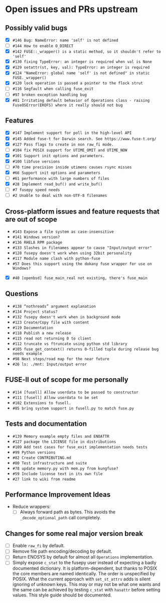 # Open issues and PRs upstream

## Possibly valid bugs

 - [x] `#146 Bug: NameError: name 'self' is not defined`
 - [ ] `#144 How to enable O_DIRECT`
 - [x] `#142 FUSE::_wrapper() is a static method, so it shouldn't refer to 'self'`
 - [x] `#130 fixing TypeError: an integer is required when val is None`
 - [x] `#129 setattr(st, key, val): TypeError: an integer is required`
 - [x] `#124 "NameError: global name 'self' is not defined" in static FUSE._wrapper()`
 - [x] `#120 lock operation is passed a pointer to the flock strut`
 - [ ] `#116 Segfault when calling fuse_exit`
 - [ ] `#97 broken exception handling bug`
 - [x] `#81 Irritating default behavior of Operations class - raising FuseOSError(EROFS) where it really should not bug`

## Features

 - [x] `#147 Implement support for poll in the high-level API`
 - [x] `#145 Added fuse-t for Darwin search. See https://www.fuse-t.org/`
 - [x] `#127 Pass flags to create in non raw_fi mode.`
 - [ ] `#104 fix POSIX support for UTIME_OMIT and UTIME_NOW`
 - [x] `#101 Support init options and parameters.`
 - [x] `#100 libfuse versions`
 - [ ] `#70 time precision inside utimens causes rsync misses`
 - [x] `#66 Support init options and parameters`
 - [ ] `#61 performance with large numbers of files`
 - [x] `#28 Implement read_buf() and write_buf()`
 - [ ] `#7 fusepy speed needs`
 - [ ] `#2 Unable to deal with non-UTF-8 filenames`

## Cross-platform issues and feature requests that are out of scope

 - `#143 Expose a file system as case-insensitive`
 - `#141 Windows version?`
 - `#136 RHEL8 RPM package`
 - `#133 Slashes in filenames appear to cause "Input/output error"`
 - `#128 fusepy doesn't work when using 32bit personality`
 - `#117 Module name clash with python-fuse`
 - `#57 Does this support using the dokany fuse wrapper for use on Windows?`
 - [x] `#40 [openbsd] fuse_main_real not existing, there's fuse_main`

## Questions

 - `#138 “nothreads” argument explanation`
 - `#134 Project status?`
 - `#132 fusepy doesn't work when in background mode`
 - `#123 Create/Copy file with content`
 - `#119 Documentation`
 - `#118 Publish a new release`
 - `#115 read not returning 0 to client`
 - `#112 truncate vs ftruncate using python std library`
 - `#105 fuse_get_context() returns 0-filled tuple during release bug needs example`
 - `#98 Next steps/road map for the near future`
 - `#26 ls: ./mnt: Input/output error`

## FUSE-ll out of scope for me personally

 - `#114 [fusell] Allow userdata to be passed to constructor`
 - `#111 [fusell] Allow userdata to be set`
 - `#102 Extensions to fusell.`
 - `#85 bring system support in fusell.py to match fuse.py`

## Tests and documentation

 - `#139 Memory example empty files and ENOATTR`
 - `#127 package the LICENSE file in distributions`
 - `#109 Add test cases for fuse_exit implementation needs tests`
 - `#99 Python versions`
 - `#82 Create CONTRIBUTING.md`
 - `#80 Test infrastructure and suite`
 - `#78 update memory.py with mem.py from kungfuse?`
 - `#59 Include license text in its own file`
 - `#27 link to wiki from readme`

## Performance Improvement Ideas

 - Reduce wrappers:
   - [ ] Always forward path as bytes. This avoids the `_decode_optional_path` call completely.

## Changes for some real major version break

 - [ ] Enable `raw_fi` by default.
 - [ ] Remove file path encoding/decoding by default.
 - [ ] Return ENOSYS by default for almost all `Operations` implementation.
 - [ ] Simply expose `c_stat` to the fusepy user instead of expecting a badly documented dictionary.
       It is platform-dependent, but thanks to POSIX the core members are named identically.
       The order is unspecified by POSIX. What the current approach with `set_st_attrs` adds is silent
       ignoring of unknown keys. This may or may not be what one wants and the same can be achieved by
       testing `c_stat` with `hasattr` before setting values. This style guide should be documented.
